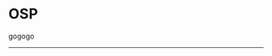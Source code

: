 # OSP
gogogo

________________________________________________________________________________________
